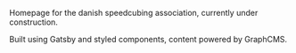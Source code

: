 Homepage for the danish speedcubing association, currently under construction.

Built using Gatsby and styled components, content powered by GraphCMS.
